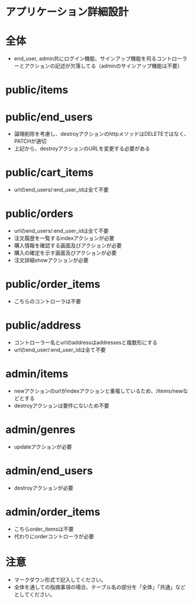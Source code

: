 # アプリケーション詳細設計
# 全体
- end_user, admin共にログイン機能、サインアップ機能を司るコントローラーとアクションの記述が欠落してる（adminのサインアップ機能は不要）

# public/items

# public/end_users
- 論理削除を考慮し、destroyアクションのhttpメソッドはDELETEではなく、PATCHが適切
- 上記から、destroyアクションのURLを変更する必要がある

# public/cart_items
- urlのend_users/:end_user_idは全て不要

# public/orders
- urlのend_users/:end_user_idは全て不要
- 注文履歴を一覧するindexアクションが必要
- 購入情報を確認する画面及びアクションが必要
- 購入の確定を示す画面及びアクションが必要
- 注文詳細showアクションが必要

# public/order_items
- こちらのコントローラは不要

# public/address
- コントローラー名とurlのaddressはaddressesと複数形にする
- urlのend_user/:end_user_idは全て不要

# admin/items
- newアクションのurlがindexアクションと重複しているため、/items/newなどとする
- destroyアクションは要件にないため不要

# admin/genres
- updateアクションが必要

# admin/end_users
 - destroyアクションが必要

# admin/order_items
- こちらorder_itemsは不要
- 代わりにorderコントローラが必要

# 注意
* マークダウン形式で記入してください。
* 全体を通しての指摘事項の場合、テーブル名の部分を「全体」「共通」などとしてください。
